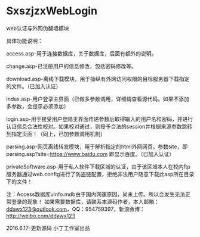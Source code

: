 # SxszjzxWebLogin
web认证与外网伪翻墙模块

具体功能说明：

access.asp-用于连接数据库，关于数据库，后面有额外的说明。

change.asp-已注册用户的信息修改，包括密码修改等。

download.asp-离线下载模块，用于操纵有外网访问权限的目标服务器下载指定的文件。（已加入认证）

index.asp-用户登录主界面（已做多参数调用，详细请查看源代码。如果不添加多参数，会提示必须添加）

login.asp-用于接受用户登陆主界面传递参数后取得输入的用户名和密码，并进行认证信息合法性校对。如果校对通过，则授予合法的session并根据来源参数跳转到指定页面！（同上，已加参数调用机制）

parsing.asp-网页离线转发模块，用于解析指定的html外网网页。参数site，即parsing.asp?site=https://www.baidu.com 即显示百度。（已加入认证）

privateSoftware.asp-用于私人软件下载区域的认证，由于该区域本人在校内ftp服务器通过web.config进行了防盗链配置，拒绝非法用户随意下载此asp所在目录下的文件！


注：Access数据库uinfo.mdb由于国内网速原因，尚未上传。所以会发生无法正常登录的现象！
如果需要数据库，请联系本源码作者，本人邮箱：ddawx123@outlook.com，QQ：954759397，新浪微博：http://weibo.com/ddawx123

2016.6.17-更新源码 小丁工作室出品
